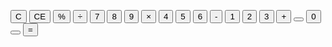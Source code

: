 <!DOCTYPE html>
<html lang="en">
<head>
    <meta charset="UTF-8">
    <meta http-equiv="X-UA-Compatible" content="IE=edge">
    <meta name="viewport" content="width=device-width, initial-scale=1.0">
    <title>Calculator</title>
    <link rel="stylesheet" href="calculator.css">
</head>
<body>
    <div id="container">
        <div id="calculator">
            <div id="result">
                <div id="history">
                    <p id="history-value"></p>
                </div>
                <div id="output">
                    <p id="output-value"></p>
                </div>
            </div>
            <div id="keyboard">
                <button class="operator" id="clear">C</button>
                <button class="operator" id="backspace">CE</button>
                <button class="operator" id="%">%</button>
                <button class="operator" id="/">&#247;</button>
                <button class="number" id="7">7</button>
                <button class="number" id="8">8</button>
                <button class="number" id="9">9</button>
                <button class="operator" id="*">&times;</button>
                <button class="number" id="4">4</button>
                <button class="number" id="5">5</button>
                <button class="number" id="6">6</button>
                <button class="operator" id="-">-</button>
                <button class="number" id="1">1</button>
                <button class="number" id="2">2</button>
                <button class="number" id="3">3</button>
                <button class="operator" id="+">+</button>
                <button class="empty" id="empty"></button>
                <button class="number" id="0">0</button>
                <button class="empty" id="empty"></button>
                <button class="operator" id="=">=</button>
            </div>
        </div>
    </div>
    <script src="calculator.js"></script>
</body>
</html>
